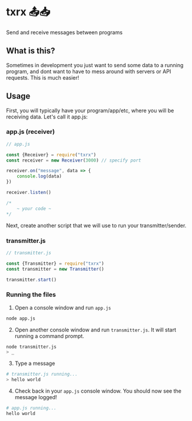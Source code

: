 # txrx 📤📥
Send and receive messages between programs

## What is this?
Sometimes in development you just want to send some data to a running program, and dont want to have to mess around with servers or API requests.  This is much easier!


## Usage
First, you will typically have your program/app/etc, where you will be receiving data. Let's call it app.js:

### app.js (receiver)
```javascript
// app.js

const {Receiver} = require("txrx")
const receiver = new Receiver(3000) // specify port

receiver.on("message", data => {
    console.log(data)
})

receiver.listen()

/*
    ~ your code ~
*/
```

Next, create another script that we will use to run your transmitter/sender. 

### transmitter.js
```javascript
// transmitter.js

const {Transmitter} = require("txrx")
const transmitter = new Transmitter()

transmitter.start()
```

### Running the files
1) Open a console window and run `app.js`
```bash
node app.js
```
2) Open another console window and run `transmitter.js`. It will start running a command prompt.
```bash
node transmitter.js
> _
```
3) Type a message
```bash
# transmitter.js running...
> hello world
```
4) Check back in your `app.js` console window. You should now see the message logged!
```bash
# app.js running...
hello world
```